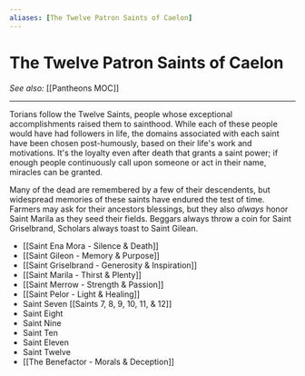 ```yaml
---
aliases: [The Twelve Patron Saints of Caelon]
---
```


# The Twelve Patron Saints of Caelon
*See also:* [[Pantheons MOC]]
___
Torians follow the Twelve Saints, people whose exceptional accomplishments raised them to sainthood. While each of these people would have had followers in life, the domains associated with each saint have been chosen post-humously, based on their life's work and motivations. It's the loyalty even after death that grants a saint power; if enough people continuously call upon someone or act in their name, miracles can be granted.

Many of the dead are remembered by a few of their descendents, but widespread memories of these saints have endured the test of time. Farmers may ask for their ancestors blessings, but they also *always* honor Saint Marila as they seed their fields. Beggars always throw a coin for Saint Griselbrand, Scholars always toast to Saint Gilean.

- [[Saint Ena Mora - Silence & Death]]
- [[Saint Gileon - Memory & Purpose]]
- [[Saint Griselbrand - Generosity & Inspiration]]
- [[Saint Marila - Thirst & Plenty]]
- [[Saint Merrow - Strength & Passion]]
- [[Saint Pelor - Light & Healing]]
- Saint Seven [[Saints 7, 8, 9, 10, 11, & 12]]
- Saint Eight
- Saint Nine
- Saint Ten
- Saint Eleven
- Saint Twelve
- [[The Benefactor - Morals & Deception]]